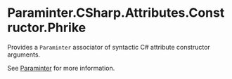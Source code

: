 # Paraminter.CSharp.Attributes.Constructor.Phrike

Provides a `Paraminter` associator of syntactic C# attribute constructor arguments.

See [Paraminter](https://www.github.com/Paraminter/Paraminter) for more information.
